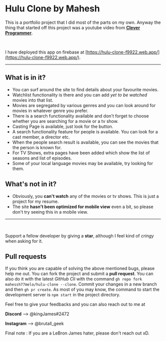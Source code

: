 # Hulu Clone by Mahesh

This is a portfolio project that I did most of the parts on my own. Anyway the thing that started off this project was a youtube video from **[Clever Programmer](https://www.youtube.com/channel/UCqrILQNl5Ed9Dz6CGMyvMTQ)**.

<br>

I have deployed this app on firebase at [https://hulu-clone-f9922.web.app/](https://hulu-clone-f9922.web.app/).

---

## What is in it?

- You can surf around the site to find details about your favourite movies.
- Watchlist functionality is there and you can add *yet to be watched* movies into that list.
- Movies are segregated by various genres and you can look around for movies in whatever genre you prefer.
- There is a search functionality available and don't forget to choose whether you are searching for a movie or a tv show. 
- Casting Page is available, just look for the button. 
- A search functionality feature for people is available. You can look for a cast member, a director etc.
- When the people search result is available, you can see the movies that the person is known for.
- For TV Shows, extra pages have been added which show the list of seasons and list of episodes.
- Some of your local language movies may be available, try looking for them.
  
## What's not in it? 

- Obviously, you **can't watch** any of the movies or tv shows. This is just a project for my resume.
- The site **hasn't been optimized for mobile view** even a bit, so please don't try seeing this in a mobile view. 

---
<br>

Support a fellow developer by giving a **star**, although I feel kind of *cringy* when asking for it. 

## Pull requests

If you think you are capable of solving the above mentioned bugs, please help me out. You can fork the project and submit a **pull request**. You can also do it with the latest *GitHub Cli* with the command `gh repo fork mahessh77melo/hulu-clone --clone`. Commit your changes in a new branch and then `gh pr create`.
As most of you may know, the command to start the development server is `npm start` in the project directory. 

Feel free to give your feedbacks and you can also reach out to me at 

**Discord** --> @kingJames#2472

**Instagram** --> @brutall_geek

Final note : If you are a LeBron James hater, please don't reach out xD.
